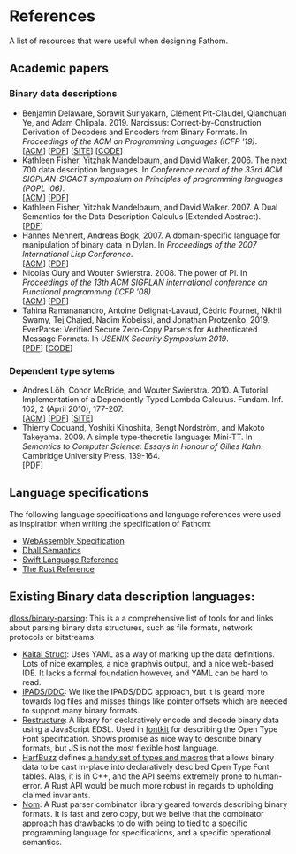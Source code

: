 # References

A list of resources that were useful when designing Fathom.

## Academic papers

### Binary data descriptions

- Benjamin Delaware, Sorawit Suriyakarn, Clément Pit-Claudel, Qianchuan Ye, and Adam Chlipala. 2019.
  Narcissus: Correct-by-Construction Derivation of Decoders and Encoders from Binary Formats.
  In _Proceedings of the ACM on Programming Languages (ICFP '19)_.\
  [[ACM](https://dl.acm.org/citation.cfm?doid=3352468.3341686)]
  [[PDF](https://www.cs.purdue.edu/homes/bendy/Narcissus/narcissus.pdf)]
  [[SITE](https://www.cs.purdue.edu/homes/bendy/Narcissus/)]
  [[CODE](https://github.com/mit-plv/fiat/tree/narcissus-icfp2019)]
- Kathleen Fisher, Yitzhak Mandelbaum, and David Walker. 2006.
  The next 700 data description languages.
  In _Conference record of the 33rd ACM SIGPLAN-SIGACT symposium on Principles of programming languages (POPL '06)_.\
  [[ACM](https://dl.acm.org/citation.cfm?id=1111039)]
  [[PDF](https://www.cs.princeton.edu/~dpw/papers/700popl06.pdf)]
- Kathleen Fisher, Yitzhak Mandelbaum, and David Walker. 2007.
  A Dual Semantics for the Data Description Calculus (Extended Abstract).\
  [[PDF](https://www.cs.princeton.edu/~dpw/papers/tfp07.pdf)]
- Hannes Mehnert, Andreas Bogk, 2007.
  A domain-specific language for manipulation of binary data in Dylan.
  In _Proceedings of the 2007 International Lisp Conference_.\
  [[ACM](https://dl.acm.org/citation.cfm?id=1622148)]
  [[PDF](citeseerx.ist.psu.edu/viewdoc/download?doi=10.1.1.536.753&rep=rep1&type=pdf)]
- Nicolas Oury and Wouter Swierstra. 2008.
  The power of Pi.
  In _Proceedings of the 13th ACM SIGPLAN international conference on Functional programming (ICFP '08)_.\
  [[ACM](https://dl.acm.org/citation.cfm?id=1411213)]
  [[PDF](https://cs.ru.nl/~wouters/Publications/ThePowerOfPi.pdf)]
- Tahina Ramananandro, Antoine Delignat-Lavaud, Cédric Fournet, Nikhil Swamy, Tej Chajed, Nadim Kobeissi, and Jonathan Protzenko. 2019.
  EverParse: Verified Secure Zero-Copy Parsers for Authenticated Message Formats.
  In _USENIX Security Symposium 2019_.\
  [[PDF](https://www.chajed.io/papers/everparse:usenix-sec2019.pdf)]
  [[CODE](https://github.com/project-everest/everparse/)]

### Dependent type sytems

- Andres Löh, Conor McBride, and Wouter Swierstra. 2010.
  A Tutorial Implementation of a Dependently Typed Lambda Calculus.
  Fundam. Inf. 102, 2 (April 2010), 177-207.\
  [[ACM](https://dl.acm.org/citation.cfm?id=1883637)]
  [[PDF](https://www.andres-loeh.de/LambdaPi/LambdaPi.pdf)]
  [[SITE](https://www.andres-loeh.de/LambdaPi/)]
- Thierry Coquand, Yoshiki Kinoshita, Bengt Nordström, and Makoto Takeyama. 2009.
  A simple type-theoretic language: Mini-TT.
  In _Semantics to Computer Science: Essays in Honour of Gilles Kahn_.
  Cambridge University Press, 139-164.\
  [[PDF](http://www.cse.chalmers.se/~bengt/papers/GKminiTT.pdf)]

## Language specifications

The following language specifications and language references were used as
inspiration when writing the specification of Fathom:

- [WebAssembly Specification](https://webassembly.github.io/spec/core/index.html)
- [Dhall Semantics](https://github.com/dhall-lang/dhall-lang/tree/master/standard)
- [Swift Language Reference](https://docs.swift.org/swift-book/ReferenceManual/AboutTheLanguageReference.html)
- [The Rust Reference](https://doc.rust-lang.org/reference/index.html)

## Existing Binary data description languages:

[dloss/binary-parsing](https://github.com/dloss/binary-parsing):
This is a a comprehensive list of tools for and links about parsing binary data
structures, such as file formats, network protocols or bitstreams.

- [Kaitai Struct](http://kaitai.io):
  Uses YAML as a way of marking up the data definitions. Lots of nice
  examples, a nice graphvis output, and a nice web-based IDE. It lacks a
  formal foundation however, and YAML can be hard to read.
- [IPADS/DDC](https://www.cs.princeton.edu/~dpw/papers/700popl06.pdf):
  We like the IPADS/DDC approach, but it is geard more towards log files and
  misses things like pointer offsets which are needed to support many
  binary formats.
- [Restructure](https://github.com/devongovett/restructure):
  A library for declaratively encode and decode binary data using a JavaScript
  EDSL. Used in [fontkit](https://github.com/devongovett/fontkit) for describing
  the Open Type Font specification. Shows promise as nice way to describe
  binary formats, but JS is not the most flexible host language.
- [HarfBuzz](https://github.com/harfbuzz/harfbuzz) defines [a handy set of types
  and macros](https://github.com/harfbuzz/harfbuzz/blob/35218c488c3966aa6d459ec5a007a2b43208e97c/src/hb-machinery.hh)
  that allows binary data to be cast in-place into declaratively descibed Open
  Type Font tables. Alas, it is in C++, and the API seems extremely prone to
  human-error. A Rust API would be much more robust in regards to upholding
  claimed invariants.
- [Nom](https://github.com/Geal/nom):
  A Rust parser combinator library geared towards describing binary
  formats. It is fast and zero copy, but we belive that the combinator
  approach has drawbacks to do with being to tied to a specific programming
  language for specifications, and a specific operational semantics.
